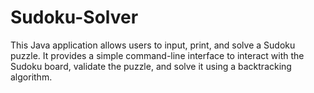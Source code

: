 # Sudoku-Solver
This Java application allows users to input, print, and solve a Sudoku puzzle. It provides a simple command-line interface to interact with the Sudoku board, validate the puzzle, and solve it using a backtracking algorithm.
